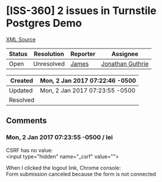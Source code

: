# [ISS-360] 2 issues in Turnstile Postgres Demo

[XML Source](../xml/ISS-360.xml)
<p></p>





Status|Resolution|Reporter|Assignee
------|----------|--------|--------
Open|Unresolved|[James](Lei)|[Jonathan Guthrie]($jono)





Created|Mon, 2 Jan 2017 07:22:46 -0500
-------|--------------
Updated|Mon, 2 Jan 2017 07:23:55 -0500
Resolved|


## Comments




### Mon, 2 Jan 2017 07:23:55 -0500 / lei 

<p><p>CSRF has no value:<br/>
&lt;input type="hidden" name="_csrf" value=""&gt;</p>

<p>When I clicked the logout link, Chrome console:<br/>
Form submission canceled because the form is not connected</p></p>


